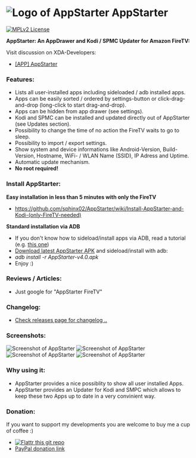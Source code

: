 ![Logo of AppStarter](https://raw.githubusercontent.com/sphinx02/AppStarter/master/Screenshots/appstarter-logo_small.png "Logo of AppStarter") AppStarter
=========

[![MPLv2 License](http://img.shields.io/badge/license-MPLv2-blue.svg?style=flat-square)](https://www.mozilla.org/MPL/2.0/)

__AppStarter: An AppDrawer and Kodi / SPMC Updater for Amazon FireTV:__

Visit discussion on XDA-Developers: 
 * <a href="http://forum.xda-developers.com/fire-tv/themes-apps/app-root-home-launcher-replacement-app-t3118135" target="_blank">[APP] AppStarter</a>

### Features:
 
 * Lists all user-installed apps including sideloaded / adb installed apps.
 * Apps can be easily sorted / ordered by settings-button or click-drag-and-drop (long-click to start drag-and-drop).
 * Apps can be hidden from app drawer (see settings).
 * Kodi and SPMC can be installed and updated directly out of AppStarter (see Updates section).
 * Possibility to change the time of no action the FireTV waits to go to sleep.
 * Possibility to import / export settings.
 * Show system and device informations like Android-Version, Build-Version, Hostname, WiFi- / WLAN Name (SSID), IP Adress and Uptime.
 * Automatic update mechanism.
 * __No root required!__

### Install AppStarter:

__Easy installation in less than 5 minutes with only the FireTV__
 * https://github.com/sphinx02/AppStarter/wiki/Install-AppStarter-and-Kodi-(only-FireTV-needed)

__Standard installation via ADB__
 * If you don't know how to sideload/install apps via ADB, read a tutorial (e.g. <a href="http://kodi.wiki/view/HOW-TO:Install_Kodi_on_Fire_TV" target="_blank">this one</a>)
 * <a href="https://github.com/sphinx02/AppStarter/releases" target="_blank">Download latest AppStarter APK</a> and sideload/install with adb: 
 * _adb install -r AppStarter-v4.0.apk_
 * Enjoy :)
 
### Reviews / Articles:
 * Just google for "AppStarter FireTV"
 
### Changelog:
 * [Check releases page for changelog ..](https://github.com/sphinx02/AppStarter/releases)

### Screenshots:

![Screenshot of AppStarter](https://raw.githubusercontent.com/sphinx02/AppStarter/master/Screenshots/appstarter_screenshot_01.png "Screenshot of AppStarter")
![Screenshot of AppStarter](https://raw.githubusercontent.com/sphinx02/AppStarter/master/Screenshots/appstarter_screenshot_02.png "Screenshot of AppStarter")
![Screenshot of AppStarter](https://raw.githubusercontent.com/sphinx02/AppStarter/master/Screenshots/appstarter_screenshot_04.png "Screenshot of AppStarter")
![Screenshot of AppStarter](https://raw.githubusercontent.com/sphinx02/AppStarter/master/Screenshots/appstarter_screenshot_05.png "Screenshot of AppStarter")

### Why using it:
 * AppStarter provides a nice possiblity to show all user installed Apps.
 * AppStarter provides an Updater for Kodi and SMPC which allows to keep these two Apps up to date in a very convinient way.
 
### Donation:
If you want to support my developments you are welcome to buy me a cup of coffee :)
 * [![Flattr this git repo](http://api.flattr.com/button/flattr-badge-large.png)](https://flattr.com/submit/auto?user_id=sphinx02&url=https://github.com/sphinx02/AppStarter&title=AppStarter&language=java&tags=github&category=software)
 * <a href="https://www.paypal.com/cgi-bin/webscr?cmd=_s-xclick&hosted_button_id=KKQ6VU34YGKYS" target="_blank">PayPal donation link</a>
